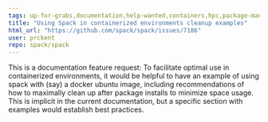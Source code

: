 ```yaml
---
tags: up-for-grabs,documentation,help-wanted,containers,hpc,package-management,python
title: "Using Spack in containerized environments cleanup examples"
html_url: "https://github.com/spack/spack/issues/7186"
user: prckent
repo: spack/spack
---
```


This is a documentation feature request: To facilitate optimal use in containerized environments, it would be helpful to have an example of using spack with (say) a docker ubuntu image, including recommendations of how to maximally clean up after package installs to minimize space usage. This is implicit in the current documentation, but a specific section with examples would establish best practices.
